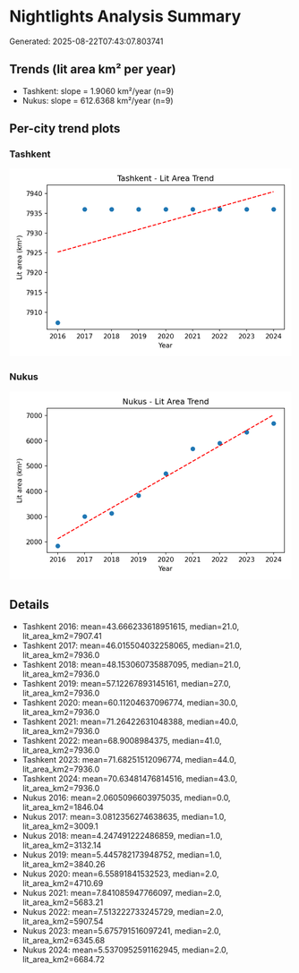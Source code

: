 # Nightlights Analysis Summary
Generated: 2025-08-22T07:43:07.803741

## Trends (lit area km² per year)
- Tashkent: slope = 1.9060 km²/year (n=9)
- Nukus: slope = 612.6368 km²/year (n=9)

## Per-city trend plots
### Tashkent

![](Tashkent/Tashkent_lit_area_trend.png)

### Nukus

![](Nukus/Nukus_lit_area_trend.png)


## Details
- Tashkent 2016: mean=43.666233618951615, median=21.0, lit_area_km2=7907.41
- Tashkent 2017: mean=46.015504032258065, median=21.0, lit_area_km2=7936.0
- Tashkent 2018: mean=48.153060735887095, median=21.0, lit_area_km2=7936.0
- Tashkent 2019: mean=57.12267893145161, median=27.0, lit_area_km2=7936.0
- Tashkent 2020: mean=60.11204637096774, median=30.0, lit_area_km2=7936.0
- Tashkent 2021: mean=71.26422631048388, median=40.0, lit_area_km2=7936.0
- Tashkent 2022: mean=68.9008984375, median=41.0, lit_area_km2=7936.0
- Tashkent 2023: mean=71.68251512096774, median=44.0, lit_area_km2=7936.0
- Tashkent 2024: mean=70.63481476814516, median=43.0, lit_area_km2=7936.0
- Nukus 2016: mean=2.0605096603975035, median=0.0, lit_area_km2=1846.04
- Nukus 2017: mean=3.0812356274638635, median=1.0, lit_area_km2=3009.1
- Nukus 2018: mean=4.247491222486859, median=1.0, lit_area_km2=3132.14
- Nukus 2019: mean=5.445782173948752, median=1.0, lit_area_km2=3840.26
- Nukus 2020: mean=6.55891841532523, median=2.0, lit_area_km2=4710.69
- Nukus 2021: mean=7.841085947766097, median=2.0, lit_area_km2=5683.21
- Nukus 2022: mean=7.513222733245729, median=2.0, lit_area_km2=5907.54
- Nukus 2023: mean=5.675791516097241, median=2.0, lit_area_km2=6345.68
- Nukus 2024: mean=5.5370952591162945, median=2.0, lit_area_km2=6684.72
